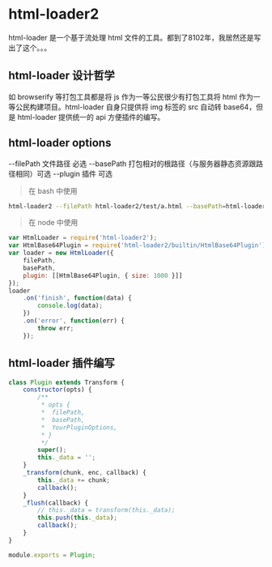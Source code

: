 # html-loader2

html-loader 是一个基于流处理 html 文件的工具。都到了8102年，我居然还是写出了这个。。。

## html-loader 设计哲学

如 browserify 等打包工具都是将 js 作为一等公民很少有打包工具将 html 作为一等公民构建项目。html-loader 自身只提供将 img 标签的 src 自动转 base64，但是 html-loader 提供统一的 api 方便插件的编写。

## html-loader options

--filePath 文件路径 必选
--basePath 打包相对的根路径（与服务器静态资源跟路径相同）可选
--plugin 插件 可选

> 在 bash 中使用

```bash
html-loader2 --filePath html-loader2/test/a.html --basePath=html-loader2/test --plugin [html-loader2/builtin/HtmlBase64Plugin --size=1000]
```

> 在 node 中使用

```javascript
var HtmlLoader = require('html-loader2');
var HtmlBase64Plugin = require('html-loader2/builtin/HtmlBase64Plugin');
var loader = new HtmlLoader({
    filePath,
    basePath,
    plugin: [[HtmlBase64Plugin, { size: 1000 }]]
});
loader
    .on('finish', function(data) {
        console.log(data);
    })
    .on('error', function(err) {
        throw err;
    });
```

## html-loader 插件编写

```javascript
class Plugin extends Transform {
    constructor(opts) {
        /**
         * opts {
         *  filePath,
         *  basePath,
         *  YourPluginOptions,
         * }
         */
        super();
        this._data = '';
    }
    _transform(chunk, enc, callback) {
        this._data += chunk;
        callback();
    }
    _flush(callback) {
        // this._data = transform(this._data);
        this.push(this._data);
        callback();
    }
}

module.exports = Plugin;
```
